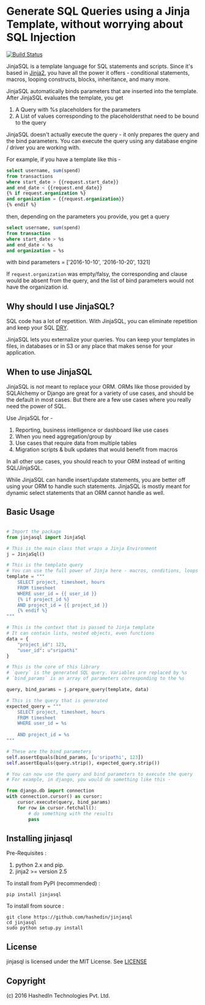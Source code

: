 # Generate SQL Queries using a Jinja Template, without worrying about SQL Injection #

[![Build Status](https://travis-ci.org/hashedin/jinjasql.svg?branch=master)](https://travis-ci.org/hashedin/jinjasql)

JinjaSQL is a template language for SQL statements and scripts. 
Since it's based in [Jinja2](http://jinja.pocoo.org/), 
you have all the power it offers - conditional statements, macros,
looping constructs, blocks, inheritance, and many more.

JinjaSQL automatically binds parameters that are inserted into the template.
After JinjaSQL evaluates the template, you get 
1. A Query with %s placeholders for the parameters
2. A List of values corresponding to the placeholdersthat need to be bound to the query

JinjaSQL doesn't actually execute the query - it only prepares the 
query and the bind parameters. You can execute the query using any 
database engine / driver you are working with.

For example, if you have a template like this -

```sql    
select username, sum(spend)
from transactions
where start_date > {{request.start_date}}
and end_date < {{request.end_date}}
{% if request.organization %}
and organization = {{request.organization}}
{% endif %}
```

then, depending on the parameters you provide, you get a query

```sql
select username, sum(spend)
from transaction
where start_date > %s
and end_date < %s
and organization = %s
```
with bind parameters = ['2016-10-10', '2016-10-20', 1321]

If `request.organization` was empty/falsy, the corresponding and clause
would be absent from the query, and the list of bind parameters
would not have the organization id.

## Why should I use JinjaSQL? ##

SQL code has a lot of repetition. With JinjaSQL, you can eliminate repetition and keep your SQL [DRY](https://en.wikipedia.org/wiki/Don%27t_repeat_yourself). 

JinjaSQL lets you externalize your queries. You can keep your templates in files, in databases or in S3 or any place that makes sense for your application. 

## When to use JinjaSQL ##

JinjaSQL is *not* meant to replace your ORM. ORMs like those provided
by SQLAlchemy or Django are great for a variety of use cases, and should
be the default in most cases. But there are a few use cases where 
you really need the power of SQL.

Use JinjaSQL for - 

1. Reporting, business intelligence or dashboard like use cases
1. When you need aggregation/group by
1. Use cases that require data from multiple tables
1. Migration scripts & bulk updates that would benefit from macros

In all other use cases, you should reach to your ORM 
instead of writing SQL/JinjaSQL.

While JinjaSQL can handle insert/update statements, you are better off
using your ORM to handle such statements. JinjaSQL is mostly meant 
for dynamic select statements that an ORM cannot handle as well.

## Basic Usage ##

```python

# Import the package
from jinjasql import JinjaSql

# This is the main class that wraps a Jinja Environment
j = JinjaSql()

# This is the template query
# You can use the full power of Jinja here - macros, conditions, loops what-have-you
template = """
    SELECT project, timesheet, hours
    FROM timesheet
    WHERE user_id = {{ user_id }}
    {% if project_id %}
    AND project_id = {{ project_id }}
    {% endif %}
"""

# This is the context that is passed to Jinja template
# It can contain lists, nested objects, even functions
data = {
    "project_id": 123,
    "user_id": u"sripathi"
}

# This is the core of this library
# `query` is the generated SQL query. Variables are replaced by %s
# `bind_params` is an array of parameters corresponding to the %s

query, bind_params = j.prepare_query(template, data)

# This is the query that is generated
expected_query = """
    SELECT project, timesheet, hours
    FROM timesheet
    WHERE user_id = %s
    
    AND project_id = %s
"""

# These are the bind parameters
self.assertEquals(bind_params, [u'sripathi', 123])
self.assertEquals(query.strip(), expected_query.strip())

# You can now use the query and bind parameters to execute the query
# For example, in django, you would do something like this - 

from django.db import connection
with connection.cursor() as cursor:
    cursor.execute(query, bind_params)
    for row in cursor.fetchall():
        # do something with the results
        pass
```

## Installing jinjasql ##

Pre-Requisites : 

1. python 2.x and pip.
2. jinja2 >= version 2.5

To install from PyPI (recommended) :

    pip install jinjasql
    
To install from source : 

    git clone https://github.com/hashedin/jinjasql
    cd jinjasql
    sudo python setup.py install

## License

jinjasql is licensed under the MIT License. See [LICENSE](https://github.com/hashedin/jinjasql/blob/master/LICENSE)

## Copyright 

(c) 2016 HashedIn Technologies Pvt. Ltd.
